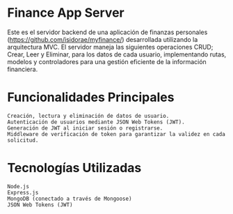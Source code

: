 # Finance App Server


Este es el servidor backend de una aplicación de finanzas personales (https://github.com/isidorae/myfinance/) desarrollada utilizando la arquitectura MVC. El servidor maneja las siguientes operaciones CRUD; Crear, Leer y Eliminar, para los datos de cada usuario, implementando rutas, modelos y controladores para una gestión eficiente de la información financiera.

# Funcionalidades Principales

    Creación, lectura y eliminación de datos de usuario.
    Autenticación de usuarios mediante JSON Web Tokens (JWT).
    Generación de JWT al iniciar sesión o registrarse.
    Middleware de verificación de token para garantizar la validez en cada solicitud.

# Tecnologías Utilizadas

    Node.js
    Express.js
    MongoDB (conectado a través de Mongoose)
    JSON Web Tokens (JWT)